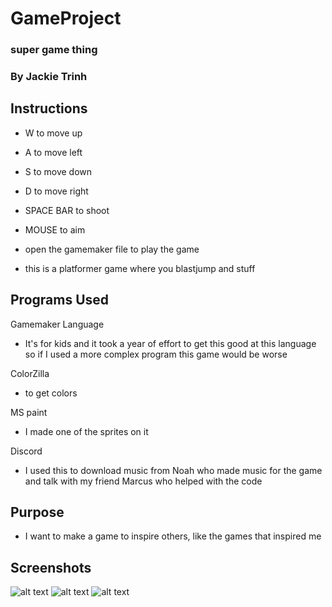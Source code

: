# GameProject
### super game thing 
### By Jackie Trinh

## Instructions

* W to move up
* A to move left
* S to move down
* D to move right 
* SPACE BAR to shoot 
* MOUSE to aim 

* open the gamemaker file to play the game 

* this is a platformer game where you blastjump and stuff 


## Programs Used

Gamemaker Language 
* It's for kids and it took a year of effort to get this good at this language so if I used a more complex program this game would be worse 

ColorZilla
* to get colors 

MS paint 
* I made one of the sprites on it 

Discord 
* I used this to download music from Noah who made music for the game and talk with my friend Marcus who helped with the code 

## Purpose

* I want to make a game to inspire others, like the games that inspired me

## Screenshots

![alt text](https://github.com/JackieTrinh/GameProject/blob/master/unknown1_opt.png)
![alt text](https://github.com/JackieTrinh/GameProject/blob/master/unknown1_opt.png)
![alt text](https://github.com/JackieTrinh/GameProject/blob/master/unknown1_opt.png)

